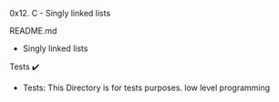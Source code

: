 0x12. C - Singly linked lists

README.md

 - Singly linked lists

Tests ✔️
* Tests: This Directory is for tests purposes.
low level programming 
